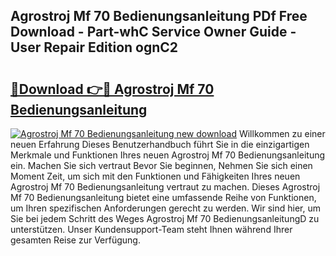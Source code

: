 ## Agrostroj Mf 70 Bedienungsanleitung PDf Free Download - Part-whC Service Owner Guide - User Repair Edition ognC2

# <h2><a href="http://df2a68.blite.top/?on=Agrostroj+Mf+70+Bedienungsanleitung">🔗Download 👉🔴 Agrostroj Mf 70 Bedienungsanleitung</a></h2>

[![Agrostroj Mf 70 Bedienungsanleitung new download](https://i.imgur.com/lujVjoI.png)](http://df2a68.blite.top/?on=Agrostroj+Mf+70+Bedienungsanleitung)
Willkommen zu einer neuen Erfahrung Dieses Benutzerhandbuch führt Sie in die einzigartigen Merkmale und Funktionen Ihres neuen Agrostroj Mf 70 Bedienungsanleitung ein. Machen Sie sich vertraut Bevor Sie beginnen, Nehmen Sie sich einen Moment Zeit, um sich mit den Funktionen und Fähigkeiten Ihres neuen Agrostroj Mf 70 Bedienungsanleitung vertraut zu machen. Dieses Agrostroj Mf 70 Bedienungsanleitung bietet eine umfassende Reihe von Funktionen, um Ihren spezifischen Anforderungen gerecht zu werden. Wir sind hier, um Sie bei jedem Schritt des Weges Agrostroj Mf 70 BedienungsanleitungD zu unterstützen. Unser Kundensupport-Team steht Ihnen während Ihrer gesamten Reise zur Verfügung.
